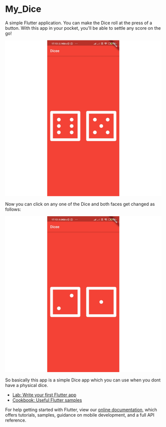 # My_Dice

A simple Flutter application. You can make the Dice roll at the press of a button. With this app in your pocket, you'll be able to settle any score on the go!

![Main Screen](./ScreenShots/SS1.jpg)

Now you can click on any one of the Dice and both faces get changed as follows:

![Main Screen](./ScreenShots/SS2.jpg)

So basically this app is a simple Dice app which you can use when you dont have a physical dice.

- [Lab: Write your first Flutter app](https://flutter.dev/docs/get-started/codelab)
- [Cookbook: Useful Flutter samples](https://flutter.dev/docs/cookbook)

For help getting started with Flutter, view our
[online documentation](https://flutter.dev/docs), which offers tutorials,
samples, guidance on mobile development, and a full API reference.
